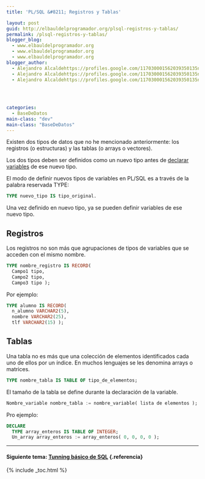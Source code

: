 ```yaml
---
title: 'PL/SQL &#8211; Registros y Tablas'

layout: post
guid: http://elbauldelprogramador.org/plsql-registros-y-tablas/
permalink: /plsql-registros-y-tablas/
blogger_blog:
  - www.elbauldelprogramador.org
  - www.elbauldelprogramador.org
  - www.elbauldelprogramador.org
blogger_author:
  - Alejandro Alcaldehttps://profiles.google.com/117030001562039350135noreply@blogger.com
  - Alejandro Alcaldehttps://profiles.google.com/117030001562039350135noreply@blogger.com
  - Alejandro Alcaldehttps://profiles.google.com/117030001562039350135noreply@blogger.com

  
  
  
categories:
  - BaseDeDatos
main-class: "dev"
main-class: "BaseDeDatos"
---
```

<div class="icosql">
</div>

Existen dos tipos de datos que no he mencionado anteriormente: los registros (o estructuras) y las tablas (o arrays o vectores).

Los dos tipos deben ser definidos como un nuevo tipo antes de [declarar variables][1] de ese nuevo tipo.

El modo de definir nuevos tipos de variables en PL/SQL es a través de la palabra reservada TYPE:  


```sql
TYPE nuevo_tipo IS tipo_original.
```

  
<!--ad-->

  
Una vez definido en nuevo tipo, ya se pueden definir variables de ese nuevo tipo.

## Registros



Los registros no son más que agrupaciones de tipos de variables que se acceden con el mismo nombre.



```sql
TYPE nombre_registro IS RECORD(
  Campo1 tipo,
  Campo2 tipo,
  Campo3 tipo );

```



Por ejemplo:  


```sql
TYPE alumno IS RECORD(
  n_alumno VARCHAR2(5),
  nombre VARCHAR2(25),
  tlf VARCHAR2(15) );

```



## Tablas

Una tabla no es más que una colección de elementos identificados cada uno de ellos por un índice. En muchos lenguajes se les denomina arrays o matrices.

```sql
TYPE nombre_tabla IS TABLE OF tipo_de_elementos;
```



El tamaño de la tabla se define durante la declaración de la variable.

```sql
Nombre_variable nombre_tabla := nombre_variable( lista de elementos );
```

Pro ejemplo:

```sql
DECLARE
  TYPE array_enteros IS TABLE OF INTEGER;
  Un_array array_enteros := array_enteros( 0, 0, 0, 0 );

```

* * *

#### Siguiente tema: [Tunning básico de SQL][2] {.referencia}



 [1]: https://elbauldelprogramador.com/plsql-declaracion-de-variables/
 [2]: https://elbauldelprogramador.com/tunning-basico-de-sql/

{% include _toc.html %}
